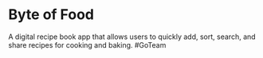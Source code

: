 # Byte of Food

A digital recipe book app that allows users to quickly add, sort, search, and share recipes for cooking and baking. 
#GoTeam
